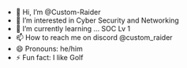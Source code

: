 - 👋 Hi, I’m @Custom-Raider
- 👀 I’m interested in Cyber Security and Networking
- 🌱 I’m currently learning ... SOC Lv 1
- 📫 How to reach me on discord @custom_raider
- 😄 Pronouns: he/him
- ⚡ Fun fact: I like Golf

<!---
Custom-Raider/Custom-Raider is a ✨ special ✨ repository because its `README.md` (this file) appears on your GitHub profile.
You can click the Preview link to take a look at your changes.
--->
